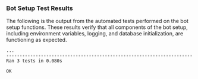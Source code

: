 ### Bot Setup Test Results

The following is the output from the automated tests performed on the bot setup functions. These results verify that all components of the bot setup, including environment variables, logging, and database initialization, are functioning as expected.

```plaintext
...
----------------------------------------------------------------------
Ran 3 tests in 0.080s

OK
